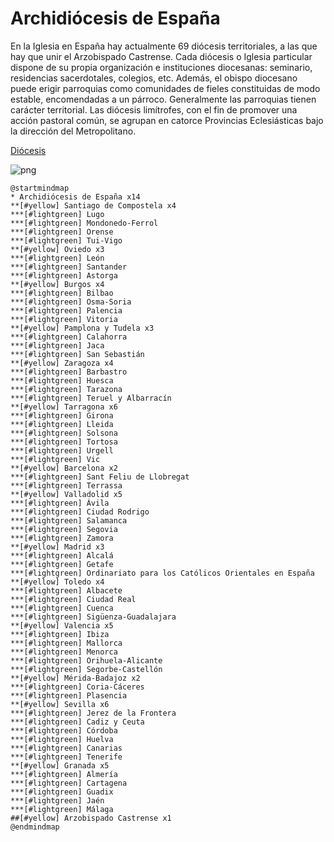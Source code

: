 # Archidiócesis de España

En la Iglesia en España hay actualmente 69 diócesis territoriales, a las que hay que unir el Arzobispado Castrense. Cada diócesis o Iglesia particular dispone de su propia organización e instituciones diocesanas: seminario, residencias sacerdotales, colegios, etc. Además, el obispo diocesano puede erigir parroquias como comunidades de fieles constituidas de modo estable, encomendadas a un párroco. Generalmente las parroquias tienen carácter territorial.
Las diócesis limítrofes, con el fin de promover una acción pastoral común, se agrupan en catorce Provincias Eclesiásticas bajo la dirección del Metropolitano.

[Diócesis](https://www.conferenciaepiscopal.es/diocesis/)

![png](https://img.plantuml.biz/plantuml/png/TLMzRXin3Dxp50Aw1RXtY7reqWOn7DHkXXGPw1DxPi2J34hdDjxwA1upP2YyTjEBbPSqI8nZDu6_7ycFr5dA8BcZu3lOd9owYJHhybGE3IPA9wUdtpuy87FySUSM43916vr7LyTk4rD61ZLH6wPsdLj137Vkgc_ZM3gBmSU0FbRdA19vR34N30d7ycLFrGqzntm3Cz-InZAIOpc4iNZ03i6ZZ5MJbAEqS1HzsaiRqzXsIhm28-iyTL0jef3HZcjW38sbkQ7yp-KjypLq6uu1t8FMxSt-ri2mZYA6wX8QGwh5kmMk86Kg-t2KxXP49xepdAOWWuSOrNxgCLbvbXfifzWD3KgFh3LDj7-Al2bFnpYMWxGrVIz8JFaL8tchsiZ91X4bnsGelaghCApvDCUi06cGpTW3lzmvClN3TbnnN0csaCrE2AHqFFGRO0OVcVpOeVpQaia2wZruzoLw8MlV5igI3eB91spZrYBaBNHHZg7DGECRi2RS09UzCIxCyDtOuhbu2g1qpz5jb2YEOr8gvt9WQlGv5qBTKSRaCBYFQGFbzp6KPMHpvGTEDPYDdAyzGZ2cM_TeTuVQyWV33ggB7hnsyHvaDAx_RFJd5LcxDDFvHh6IpJ3O2ct7MbS6gecsHybbL3UCKLPOrJ0SOdwvU-ycLnvrSb1DjOZxk3CQC1oVgYxx1WMDOtVDa5xhVFSBeFBH8kIbHjaDx6Tmvxgo6QqBLOEddHw26ljigSj1V5mP6Zqwl3K3FhFAmB_4W4BFN7o3Vo5gRvsD2NSevSdC81bQD6-JCeH-MdUuF1g_qApi6VIhEKFzRb--tBy0)

```plantuml
@startmindmap
* Archidiócesis de España x14
**[#yellow] Santiago de Compostela x4
***[#lightgreen] Lugo
***[#lightgreen] Mondonedo-Ferrol
***[#lightgreen] Orense
***[#lightgreen] Tui-Vigo
**[#yellow] Oviedo x3
***[#lightgreen] León
***[#lightgreen] Santander
***[#lightgreen] Astorga
**[#yellow] Burgos x4
***[#lightgreen] Bilbao
***[#lightgreen] Osma-Soria
***[#lightgreen] Palencia
***[#lightgreen] Vitoria
**[#yellow] Pamplona y Tudela x3
***[#lightgreen] Calahorra
***[#lightgreen] Jaca
***[#lightgreen] San Sebastián
**[#yellow] Zaragoza x4
***[#lightgreen] Barbastro
***[#lightgreen] Huesca
***[#lightgreen] Tarazona
***[#lightgreen] Teruel y Albarracín
**[#yellow] Tarragona x6
***[#lightgreen] Girona
***[#lightgreen] Lleida
***[#lightgreen] Solsona
***[#lightgreen] Tortosa
***[#lightgreen] Urgell
***[#lightgreen] Vic
**[#yellow] Barcelona x2
***[#lightgreen] Sant Feliu de Llobregat
***[#lightgreen] Terrassa
**[#yellow] Valladolid x5
***[#lightgreen] Ávila
***[#lightgreen] Ciudad Rodrigo
***[#lightgreen] Salamanca
***[#lightgreen] Segovia
***[#lightgreen] Zamora
**[#yellow] Madrid x3
***[#lightgreen] Alcalá
***[#lightgreen] Getafe
***[#lightgreen] Ordinariato para los Católicos Orientales en España
**[#yellow] Toledo x4
***[#lightgreen] Albacete
***[#lightgreen] Ciudad Real
***[#lightgreen] Cuenca
***[#lightgreen] Sigüenza-Guadalajara
**[#yellow] Valencia x5
***[#lightgreen] Ibiza
***[#lightgreen] Mallorca
***[#lightgreen] Menorca
***[#lightgreen] Orihuela-Alicante
***[#lightgreen] Segorbe-Castellón
**[#yellow] Mérida-Badajoz x2
***[#lightgreen] Coria-Cáceres
***[#lightgreen] Plasencia
**[#yellow] Sevilla x6
***[#lightgreen] Jerez de la Frontera
***[#lightgreen] Cadiz y Ceuta
***[#lightgreen] Córdoba
***[#lightgreen] Huelva
***[#lightgreen] Canarias
***[#lightgreen] Tenerife
**[#yellow] Granada x5
***[#lightgreen] Almería
***[#lightgreen] Cartagena
***[#lightgreen] Guadix
***[#lightgreen] Jaén
***[#lightgreen] Málaga
##[#yellow] Arzobispado Castrense x1
@endmindmap

```
